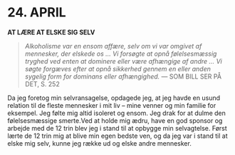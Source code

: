 # 24. APRIL

**AT LÆRE AT ELSKE SIG SELV**

> *Alkoholisme var en ensom affære, selv om vi var omgivet af mennesker, der elskede os … Vi forsøgte at opnå følelsesmæssig tryghed ved enten at dominere eller være afhængige af andre … Vi søgte forgæves efter at opnå sikkerhed gennem en eller anden sygelig form for dominans eller afhængighed.*
> — SOM BILL SER PÅ DET, S. 252

Da jeg foretog min selvransagelse, opdagede jeg, at jeg havde en usund relation til de fleste mennesker i mit liv – mine venner og min familie for eksempel. Jeg følte mig altid isoleret og ensom. Jeg drak for at dulme den følelsesmæssige smerte.Ved at holde mig ædru, have en god sponsor og arbejde med de 12 trin blev jeg i stand til at opbygge min selvagtelse. Først lærte de 12 trin mig at blive min egen bedste ven, og da jeg var i stand til at elske mig selv, kunne jeg række ud og elske andre mennesker.
